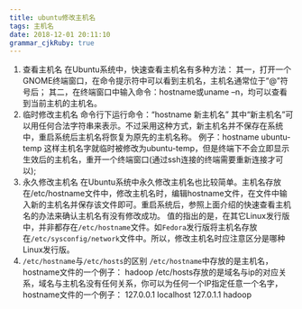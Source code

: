 ```yaml
---
title: ubuntu修改主机名
tags: 主机名
date: 2018-12-01 20:11:10
grammar_cjkRuby: true
---
```


1. 查看主机名
在Ubuntu系统中，快速查看主机名有多种方法：
其一，打开一个GNOME终端窗口，在命令提示符中可以看到主机名，主机名通常位于“@”符号后；
其二，在终端窗口中输入命令：hostname或uname –n，均可以查看到当前主机的主机名。
2. 临时修改主机名
命令行下运行命令：“hostname 新主机名”
其中“新主机名”可以用任何合法字符串来表示。不过采用这种方式，新主机名并不保存在系统中，重启系统后主机名将恢复为原先的主机名称。
例子：hostname ubuntu-temp
这样主机名字就临时被修改为ubuntu-temp，但是终端下不会立即显示生效后的主机名，重开一个终端窗口(通过ssh连接的终端需要重新连接才可以);
3. 永久修改主机名
在Ubuntu系统中永久修改主机名也比较简单。主机名存放在/etc/hostname文件中，修改主机名时，编辑hostname文件，在文件中输入新的主机名并保存该文件即可。重启系统后，参照上面介绍的快速查看主机名的办法来确认主机名有没有修改成功。
值的指出的是，在其它Linux发行版中，并非都存在`/etc/hostname`文件。如`Fedora`发行版将主机名存放在`/etc/sysconfig/network`文件中。所以，修改主机名时应注意区分是哪种Linux发行版。
3. `/etc/hostname`与`/etc/hosts`的区别
`/etc/hostname`中存放的是主机名，hostname文件的一个例子：
hadoop
/etc/hosts存放的是域名与ip的对应关系，域名与主机名没有任何关系，你可以为任何一个IP指定任意一个名字，hostname文件的一个例子：
127.0.0.1       localhost
127.0.1.1       hadoop